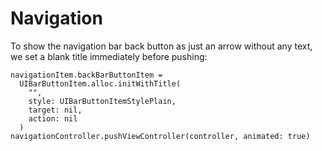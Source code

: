# Navigation

To show the navigation bar back button as just an arrow without any text, we set a blank title immediately before pushing:

```
navigationItem.backBarButtonItem =
  UIBarButtonItem.alloc.initWithTitle(
    "",
    style: UIBarButtonItemStylePlain,
    target: nil,
    action: nil
  )
navigationController.pushViewController(controller, animated: true)
```
